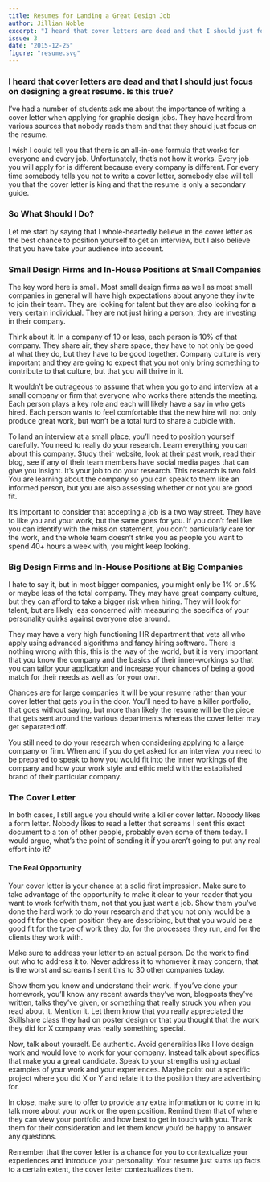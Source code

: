 ```yaml
---
title: Resumes for Landing a Great Design Job
author: Jillian Noble
excerpt: "I heard that cover letters are dead and that I should just focus on designing a great resume. Is this true?"
issue: 3
date: "2015-12-25"
figure: "resume.svg"
---
```


### I heard that cover letters are dead and that I should just focus on designing a great resume. Is this true?

I’ve had a number of students ask me about the importance of writing a cover letter when applying for graphic design jobs. They have heard from various sources that nobody reads them and that they should just focus on the resume. 

I wish I could tell you that there is an all-in-one formula that works for everyone and every job. Unfortunately, that’s not how it works. Every job you will apply for is different because every company is different. For every time somebody tells you not to write a cover letter, somebody else will tell you that the cover letter is king and that the resume is only a secondary guide.

### So What Should I Do?

Let me start by saying that I whole-heartedly believe in the cover letter as the best chance to position yourself to get an interview, but I also believe that you have take your audience into account. 

### Small Design Firms and In-House Positions at Small Companies

The key word here is small. Most small design firms as well as most small companies in general will have high expectations about anyone they invite to join their team. They are looking for talent but they are also looking for a very certain individual. They are not just hiring a person, they are investing in their company. 

Think about it. In a company of 10 or less, each person is 10% of that company. They share air, they share space, they have to not only be good at what they do, but they have to be good together. Company culture is very important and they are going to expect that you not only bring something to contribute to that culture, but that you will thrive in it.

It wouldn’t be outrageous to assume that when you go to and interview at a small company or firm that everyone who works there attends the meeting. Each person plays a key role and each will likely have a say in who gets hired. Each person wants to feel comfortable that the new hire will not only produce great work, but won’t be a total turd to share a cubicle with.

To land an interview at a small place, you’ll need to position yourself carefully. You need to really do your research. Learn everything you can about this company. Study their website, look at their past work, read their blog, see if any of their team members have social media pages that can give you insight. It’s your job to do your research. This research is two fold. You are learning about the company so you can speak to them like an informed person, but you are also assessing whether or not you are good fit. 

It’s important to consider that accepting a job is a two way street. They have to like you and your work, but the same goes for you. If you don’t feel like you can identify with the mission statement, you don’t particularly care for the work, and the whole team doesn’t strike you as people you want to spend 40+ hours a week with, you might keep looking.

### Big Design Firms and In-House Positions at Big Companies

I hate to say it, but in most bigger companies, you might only be 1% or .5% or maybe less of the total company. They may have great company culture, but they can afford to take a bigger risk when hiring. They will look for talent, but are likely less concerned with measuring the specifics of your personality quirks against everyone else around. 

They may have a very high functioning HR department that vets all who apply using advanced algorithms and fancy hiring software. There is nothing wrong with this, this is the way of the world, but it is very important that you know the company and the basics of their inner-workings so that you can tailor your application and increase your chances of being a good match for their needs as well as for your own.

Chances are for large companies it will be your resume rather than your cover letter that gets you in the door. You’ll need to have a killer portfolio, that goes without saying, but more than likely the resume will be the piece that gets sent around the various departments whereas the cover letter may get separated off.  

You still need to do your research when considering applying to a large company or firm. When and if you do get asked for an interview you need to be prepared to speak to how you would fit into the inner workings of the company and how your work style and ethic meld with the established brand of their particular company.

### The Cover Letter

In both cases, I still argue you should write a killer cover letter. Nobody likes a form letter. Nobody likes to read a letter that screams I sent this exact document to a ton of other people, probably even some of them today. I would argue, what’s the point of sending it if you aren’t going to put any real effort into it?

#### The Real Opportunity

Your cover letter is your chance at a solid first impression. Make sure to take advantage of the opportunity to make it clear to your reader that you want to work for/with them, not that you just want a job. Show them you’ve done the hard work to do your research and that you not only would be a good fit for the open position they are describing, but that you would be a good fit for the type of work they do, for the processes they run, and for the clients they work with.

Make sure to address your letter to an actual person. Do the work to find out who to address it to. Never address it to whomever it may concern, that is the worst and screams I sent this to 30 other companies today.

Show them you know and understand their work. If you’ve done your homework, you’ll know any recent awards they’ve won, blogposts they’ve written, talks they’ve given, or something that really struck you when you read about it. Mention it. Let them know that you really appreciated the Skillshare class they had on poster design or that you thought that the work they did for X company was really something special. 

Now, talk about yourself. Be authentic. Avoid generalities like I love design work and would love to work for your company. Instead talk about specifics that make you a great candidate. Speak to your strengths using actual examples of your work and your experiences. Maybe point out a specific project where you did X or Y and relate it to the position they are advertising for.

In close, make sure to offer to provide any extra information or to come in to talk more about your work or the open position. Remind them that of where they can view your portfolio and how best to get in touch with you. Thank them for their consideration and let them know you’d be happy to answer any questions.

Remember that the cover letter is a chance for you to contextualize your experiences and introduce your personality. Your resume just sums up facts to a certain extent, the cover letter contextualizes them.


